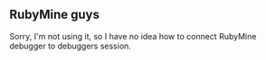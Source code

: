 ## RubyMine guys
Sorry, I'm not using it, so I have no idea how to connect RubyMine debugger to debuggers session.
